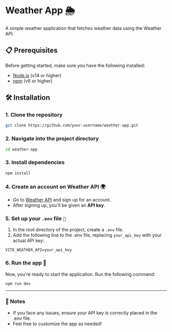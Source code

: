 # Weather App 🌦️

A simple weather application that fetches weather data using the Weather API.

## 📋 Prerequisites

Before getting started, make sure you have the following installed:

- [Node.js](https://nodejs.org/) (v14 or higher)
- [npm](https://www.npmjs.com/) (v6 or higher)

## 🛠️ Installation

### 1. Clone the repository

```bash
git clone https://github.com/your-username/weather-app.git
```
### 2. Navigate into the project directory

```bash
cd weather-app
```
### 3. Install dependencies

```bash
npm install
```
### 4.  Create an account on Weather API 🌍
- Go to [Weather API](https://www.weatherapi.com/) and sign up for an account.
- After signing up, you'll be given an **API key**.

### 5. Set up your `.env` file `🔑`
1. In the root directory of the project, create a `.env` file.
2. Add the following line to the .env file, replacing `your_api_key` with your actual API key:
```.env
VITE_WEATHER_API=your_api_key
```

### 6. Run the app 🚀
Now, you're ready to start the application. Run the following command:
```bash
npm run dev
```

---

### 📝 Notes
- If you face any issues, ensure your API key is correctly placed in the .env file.
- Feel free to customize the app as needed!

